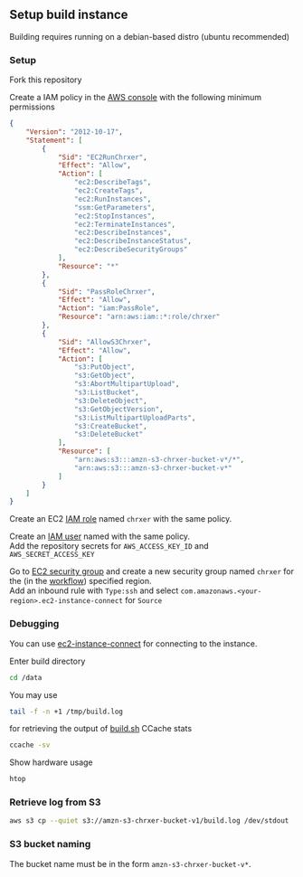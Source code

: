 ## Setup build instance
Building requires running on a debian-based distro (ubuntu recommended)

### Setup
Fork this repository

Create a IAM policy in the [AWS console](https://console.aws.amazon.com/iamv2/home#/policies) with the following minimum permissions
```json
{
    "Version": "2012-10-17",
    "Statement": [
        {
            "Sid": "EC2RunChrxer",
            "Effect": "Allow",
            "Action": [
                "ec2:DescribeTags",
                "ec2:CreateTags",
                "ec2:RunInstances",
                "ssm:GetParameters",
                "ec2:StopInstances",
                "ec2:TerminateInstances",
                "ec2:DescribeInstances",
                "ec2:DescribeInstanceStatus",
                "ec2:DescribeSecurityGroups"
            ],
            "Resource": "*"
        },
        {
            "Sid": "PassRoleChrxer",
            "Effect": "Allow",
            "Action": "iam:PassRole",
            "Resource": "arn:aws:iam::*:role/chrxer"
        },
        {
            "Sid": "AllowS3Chrxer",
            "Effect": "Allow",
            "Action": [
                "s3:PutObject",
                "s3:GetObject",
                "s3:AbortMultipartUpload",
                "s3:ListBucket",
                "s3:DeleteObject",
                "s3:GetObjectVersion",
                "s3:ListMultipartUploadParts",
                "s3:CreateBucket",
                "s3:DeleteBucket"
            ],
            "Resource": [
                "arn:aws:s3:::amzn-s3-chrxer-bucket-v*/*",
                "arn:aws:s3:::amzn-s3-chrxer-bucket-v*"
            ]
        }
    ]
}
```
Create an EC2 [IAM role](https://console.aws.amazon.com/iamv2/home#/roles) named `chrxer` with the same policy.

Create an [IAM user](https://console.aws.amazon.com/iamv2/home#/users) named with the same policy. \
Add the repository secrets for `AWS_ACCESS_KEY_ID` and `AWS_SECRET_ACCESS_KEY`

Go to [EC2 security group](https://console.aws.amazon.com/ec2/home#SecurityGroups:) and create a new security group named `chrxer` for the (in the [workflow](../.github/workflows/build.yml)) specified region. \
Add an inbound rule with `Type:ssh` and select `com.amazonaws.<your-region>.ec2-instance-connect` for `Source` 

### Debugging
You can use [ec2-instance-connect](https://docs.aws.amazon.com/AWSEC2/latest/UserGuide/ec2-instance-connect-methods.html) for connecting to the instance.

Enter build directory
```bash
cd /data
```

You may use
```bash
tail -f -n +1 /tmp/build.log
```
for retrieving the output of [build.sh](../build.sh)
CCache stats
```bash
ccache -sv
```

Show hardware usage
```bash
htop
```

### Retrieve log from S3
```bash
aws s3 cp --quiet s3://amzn-s3-chrxer-bucket-v1/build.log /dev/stdout
```

### S3 bucket naming
The bucket name must be in the form `amzn-s3-chrxer-bucket-v*`.
